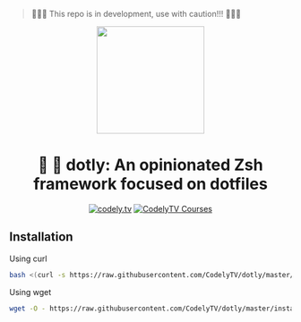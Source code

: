 > 🚨🚨🚨 This repo is in development, use with caution!!! 🚨🚨🚨

<p align="center">
  <a href="http://codely.tv">
    <img src="http://codely.tv/wp-content/uploads/2016/05/cropped-logo-codelyTV.png" width="192px" height="192px"/>
  </a>
</p>

<h1 align="center">
  🐢  💨 dotly: An opinionated Zsh framework focused on dotfiles
</h1>

<p align="center">
    <a href="https://github.com/CodelyTV"><img src="https://img.shields.io/badge/CodelyTV-OS-green.svg?style=flat-square" alt="codely.tv"/></a>
    <a href="http://pro.codely.tv"><img src="https://img.shields.io/badge/CodelyTV-PRO-black.svg?style=flat-square" alt="CodelyTV Courses"/></a>
</p>

## Installation

Using curl
```bash
bash <(curl -s https://raw.githubusercontent.com/CodelyTV/dotly/master/installer)
```

Using wget
```bash
wget -O - https://raw.githubusercontent.com/CodelyTV/dotly/master/installer | bash
```
